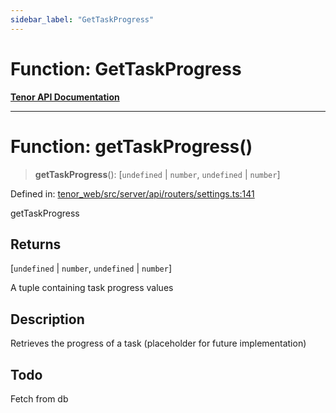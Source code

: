 ```yaml
---
sidebar_label: "GetTaskProgress"
---
```


# Function: GetTaskProgress

[**Tenor API Documentation**](../../README.md)

***

# Function: getTaskProgress()

> **getTaskProgress**(): \[`undefined` \| `number`, `undefined` \| `number`\]

Defined in: [tenor\_web/src/server/api/routers/settings.ts:141](https://github.com/Apantli/Tenor/blob/13fa9fcda7db4a7cf51b72ac1fe195cb0c47631e/tenor_web/src/server/api/routers/settings.ts#L141)

getTaskProgress

## Returns

\[`undefined` \| `number`, `undefined` \| `number`\]

A tuple containing task progress values

## Description

Retrieves the progress of a task (placeholder for future implementation)

## Todo

Fetch from db
